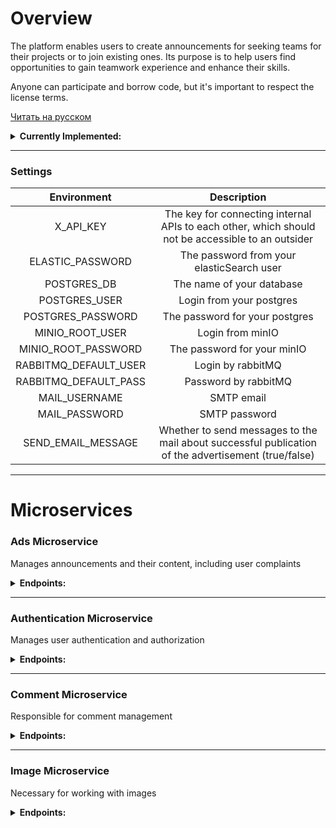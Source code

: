 # Overview

The platform enables users to create announcements for seeking teams for their projects or to join existing ones. Its purpose is to help users find opportunities to gain teamwork experience and enhance their skills.

Anyone can participate and borrow code, but it's important to respect the license terms.

[Читать на русском](README.ru.md)

<details>
  <summary><strong>Currently Implemented:</strong></summary>

  ### Ad Management
  - **Create, edit, and delete ads.**
  - **View ad listings.**
  - **Add or remove ads from favorites.**
  - **Integration with elastic search engine.**

  ### Comment and Reply Management
  - **Create, edit, and delete comments on ads.**
  - **Add and manage reply comments.**

  ### User Profile and Account Management
  - **User registration and login.**
  - **Edit user profile information.**
  - **Update profile avatar.**
  - **View user profile.**
  - **Delete user account.**
  - **Sending messages to mail (password recovery, sending notifications)**

  ### Access Control and Security
  - **Access token validation.**
  - **Issue a new access token using a refresh token.**

  ### Admin Tools and Complaint Management
  - **Submit complaints about users or ads.**
    - **Admin privileges include:**
      - Viewing the list of complaints.
      - Removing complaints.
  - **User Moderation:**
    - Ban or unban users.
    - Adjust user roles (promote or demote).
</details>

---
### Settings

| Environment                    | Description                                                                                                |
|:------------------------------:|:----------------------------------------------------------------------------------------------------------:|
| X_API_KEY                      |   The key for connecting internal APIs to each other, which should not be accessible to an outsider        |
| ELASTIC_PASSWORD               |   The password from your elasticSearch user                                                                |
| POSTGRES_DB                    |   The name of your database                                                                                |
| POSTGRES_USER                  |   Login from your postgres                                                                                 |
| POSTGRES_PASSWORD              |   The password for your postgres                                                                           |
| MINIO_ROOT_USER                |   Login from minIO                                                                                         |
| MINIO_ROOT_PASSWORD            |   The password for your minIO                                                                              |
| RABBITMQ_DEFAULT_USER          |   Login by rabbitMQ                                                                                        |
| RABBITMQ_DEFAULT_PASS          |   Password by rabbitMQ                                                                                     |
| MAIL_USERNAME                  |   SMTP email                                                                                               |
| MAIL_PASSWORD                  |   SMTP password                                                                                            |
| SEND_EMAIL_MESSAGE             |   Whether to send messages to the mail about successful publication of the advertisement (true/false)      |

---

# Microservices

### Ads Microservice
Manages announcements and their content, including user complaints
<details>
  <summary><strong>Endpoints:</strong></summary>

#### **1. GET** `/card/{id}/get`

- **Description**: Retrieve an ad by its unique ID.
- **Path Parameter**:
    - `id` — The unique identifier of the ad.
- **Request Header**:
    - `Authorization` — The JWT token for authentication.
- **Sample Response**:
    ```json
    {
       "id": 15,
       "title": "2-я карточка",
       "text": "описание 2-й карточки",
       "createTime": "2024-10-11T11:13:21.96246",
       "images": [
           {
               "id": 55,
               "imageBucket": "images",
               "imageName": "image-name1.jpg"
           },
           {
               "id": 50,
               "imageBucket": "images",
               "imageName": "image-name2.jpg"
           },
           {
               "id": 51,
               "imageBucket": "images",
               "imageName": "image-name3.jpg"
           },
           {
               "id": 52,
               "imageBucket": "images",
               "imageName": "image-name4.jpg"
           },
           {
               "id": 53,
               "imageBucket": "images",
               "imageName": "image-name5.jpg"
           }
       ],
       "authorName": "johndoe123456789"
   }
    ```
    
- **Response Codes**:
    - `200 OK`: Successful retrieval.
    - `404 Not Found`: If the ad with the given ID does not exist.

---

#### **2. GET** `/card/getAll/{pageNumber}/{limit}`

- **Description**: Retrieve all ads with pagination support.
- **Path Parameters**:
    - `pageNumber` — The page number to retrieve.
    - `limit` — The number of ads per page.
- **Request Header**:
    - `Authorization` — The JWT token for authentication.
- **Sample Response**:
    ```json
    {
       "cards": [
           {
               "id": 15,
               "title": "2-я карточка",
               "text": "описание 2-й карточки",
               "createTime": "2024-10-11T11:13:21.96246",
               "images": [
                   {
                       "id": 55,
                       "imageBucket": "images",
                       "imageName": "image-name1.jpg"
                   },
                   {
                       "id": 50,
                       "imageBucket": "images",
                       "imageName": "image-name2.jpg"
                   },
                   {
                       "id": 51,
                       "imageBucket": "images",
                       "imageName": "image-name3.jpg"
                   },
                   {
                       "id": 52,
                       "imageBucket": "images",
                       "imageName": "image-name4.jpg"
                   },
                   {
                       "id": 53,
                       "imageBucket": "images",
                       "imageName": "image-name5.jpg"
                   }
               ],
               "authorName": "johndoe123456789"
           }
       ],
       "last": true,
       "totalPages": 1,
       "totalElements": 1,
       "first": true,
       "numberOfElements": 1
  }
  ```
    
- **Response Codes**:
    - `200 OK`: Successful retrieval of paginated results.
    - `400 Bad Request`: If pagination parameters are invalid.

---

#### **3. GET** `/complaint/get`

- **Description**: Retrieve a list of complaints with optional filtering.
- **Query Parameters**:
    - `limit` (optional, default: 5) — The maximum number of complaints to return.
    - `page` (optional, default: 0) — The page number for pagination.
    - `complaintType` (optional, default: all) — The type of complaint to filter by:
        - `card` — Retrieve complaints related to ads.
        - `user` — Retrieve complaints related to users.
        - If not specified or invalid, it will return all complaints.
- **Request Header**:
    - `Authorization` — The JWT token for authentication.
- **Sample Response**:
    ```json
    {
	    "complaints": [
	        {
	            "type": "card",
	            "complaintId": 6,
	            "reason": "reason",
	            "complaintAuthorName": "venik6",
	            "cardId": 2
	        },
	        {
	            "type": "user",
	            "complaintId": 7,
	            "reason": "reason",
	            "complaintAuthorName": "venik6",
	            "userName": "venik3"
	        }
	    ],
	    "last": false,
	    "totalPages": 2,
	    "totalElements": 3,
	    "first": true,
	    "numberOfElements": 2
    }
    ```

- **Response Codes**:
    - `200 OK`: Successfully retrieved the list of complaints.
    - `400 Bad Request`: If the token is missing or invalid.
    - `403 Forbidden`: If the user does not have sufficient permissions to view complaints.
    - `500 Internal Server Error`: If there is a failure during the retrieval process.

---

#### **4. POST** `/card/add`

- **Description**: Add a new ad.
- **Request Body**:
    - `cardDto` — Contains details about the ad (title, text).
    - `files` — List of images to be uploaded and attached to the ad.
- **Request Header**:
    - `Authorization` — The JWT token for authentication.
- **Response**:
    - `200 OK`: Successfully created a new ad.
    - `400 Bad Request`: If the input data is invalid (e.g., too many images, missing fields).
    - `500 Internal Server Error`: If there is an issue during the ad creation process.

---

#### **5. POST** `/complaint/create`

- **Description**: Submit a complaint about a specific user or ad.
- **Request Body**:
    - `complaintDto` — The complaint details.
- **Request Header**:
    - `Authorization` — The JWT token for authentication.
- **Consumes**: `multipart/form-data`
- **Request body**:
```json
{
    "targetType":"USER or CARD", 
    "reason": "reason",
    "complaintTargetId":"If you are complaining about a user, enter the user ID. If you are complaining about an advertisement, enter the advertisement ID."
}
```   
- **Response Codes**:
    - `200 OK`: Complaint successfully submitted.
    - `400 Bad Request`: If the token is missing or invalid.
    - `404 Not Found`: If the user or card related to the complaint is not found.

---

#### **6. PATCH** `/card/{id}/patch`

- **Description**: Update an existing ad.
- **Limitations**:
	- max-request-size: 30MB
	- max-file-size: 6MB
	- card-images-count: 6
- **Path Parameter**:
    - `id` — The unique identifier of the ad to be updated.
- **Request Body**:
    - `cardDto` (Optional) — The new data for the ad (title, text).
    - `files` (Optional) — The list of new images to attach.
- **Request Header**:
    - `Authorization` — The JWT token for authentication.
- **Response**:
    - `200 OK`: Successfully updated the ad.
    - `404 Not Found`: If the ad with the given ID does not exist.
    - `403 Forbidden`: If the user does not have permission to modify the ad.
    - `500 Internal Server Error`: If there is an issue during the ad update process.

---

#### **7. DELETE** `/card/del/{id}`

- **Description**: Delete an ad by its unique ID.
- **Path Parameter**:
    - `id` — The unique identifier of the ad to be deleted.
- **Request Header**:
    - `Authorization` — The JWT token for authentication.
- **Response**:
    - `200 OK`: Successfully deleted the ad.
    - `404 Not Found`: If the ad with the given ID does not exist.
    - `500 Internal Server Error`: If there is a failure in the deletion process.

---

#### **8. DELETE** `/card/image/del/{cardId}/{imageId}`

- **Description**: Delete a specific image from an ad.
- **Path Parameters**:
    - `cardId` — The ID of the ad.
    - `imageId` — The ID of the image to be deleted.
- **Request Header**:
    - `Authorization` — The JWT token for authentication.
- **Response**:
    - `200 OK`: Successfully deleted the image from the ad.
    - `404 Not Found`: If the ad or image with the given ID does not exist.
    - `500 Internal Server Error`: If there is a failure during the deletion process.

---

#### **9. DELETE** `/complaint/delOne/{complaintId}`

- **Description**: Delete a specific complaint by its unique ID.
- **Path Parameter**:
    - `complaintId` — The unique identifier of the complaint to be deleted.
- **Request Header**:
    - `Authorization` — The JWT token for authentication.
- **Response Codes**:
    - `200 OK`: Successfully deleted the complaint.
    - `400 Bad Request`: If the token is missing or invalid.
    - `404 Not Found`: If the token owner does not exist.
    - `403 Forbidden`: If the user does not have permission to delete the complaint.

---

#### **10. GET** `/card/search`

- **Description**: Search for desired maps by query.
- **Path Parameter**:
  - `limit` (optional, default: 5) — The maximum number of complaints to return.
  - `page` (optional, default: 0) — The page number for pagination.
  - `query` — Information you need.
  - `createTime` (optional) — search filter from this date.
- **Request Header**:
    - `Authorization` — The JWT token for authentication.
- **Sample Response**:
    ```json
	{
	    "cards": [
	        {
	            "id": 3,
	            "title": "1-я карточка",
	            "text": "описание 1-й карточки",
	            "createTime": "2024-11-01",
	            "images": [
	                {
	                    "id": 9,
	                    "imageBucket": "images",
	                    "imageName": "01427c90-c59f-4f51-9792-83520bd335e6-R.jpg"
	                },
	                {
	                    "id": 10,
	                    "imageBucket": "images",
	                    "imageName": "01427c90-c59f-4f51-9792-83520bd335e6-ojpu5betwgy0zqsnlq87xhouqtiydlwk.jpg"
	                },
	                {
	                    "id": 11,
	                    "imageBucket": "images",
	                    "imageName": "01427c90-c59f-4f51-9792-83520bd335e6-ojpu5betwgy0zqsnlq87xhouqtiydlwk (1).jpg"
	                },
	                {
	                    "id": 12,
	                    "imageBucket": "images",
	                    "imageName": "01427c90-c59f-4f51-9792-83520bd335e6-R (1).jpg"
	                }
	            ],
	            "authorName": "venik6"
	        }
	    ],
	    "last": true,
	    "totalPages": 1,
	    "totalElements": 1,
	    "first": true,
	    "numberOfElements": 1
	}
    ```
    
- **Response Codes**:
    - `200 OK`: Successful retrieval.
    - `401 Unauthorized`: If the token is invalid.
    - `500 Internal Server Error`: If there is a failure during the deletion process.
</details>

---

### Authentication Microservice
Manages user authentication and authorization
<details>
  <summary><strong>Endpoints:</strong></summary>
	
#### **1. POST** `/auth/register`

- **Description**: Register a new user.
- **Request body**:
```json
{
  "name": "johndoe123456789",
  "password": "securePassword!2024",
  "email": "johndoe@example.com",
  "role": ["USER","ADMIN"],
  "firstName": "John",
  "lastName": "Doe",
  "description": "A passionate developer with experience in Java and microservices.",
  "country": "Belarus",
  "roleInCommand": "Lead Developer",
  "skills": "Java, Spring Boot, Microservices, Docker, Kubernetes"
}
```   
- **Response Codes**:
    - `200 OK`: User registered successfully.
    - `400 Bad Request`: If the user already exists.

---

#### **2. POST** `/auth/login`

- **Description**: Authenticate a user and generate access and refresh tokens.
- **Request body**:
```json
{
  "username": "johndoe123456789",
  "password": "securePassword!2024"
}
```   
- **Response Codes**:
    - `200 OK`: Returns access and refresh tokens:
      ```json
      {
        "jwtToken": "token",
        "refreshToken": "token"
      }
      ```
    - `401 Unauthorized`: If the username or password is incorrect.

---

#### **3. POST** `/auth/refresh-token`

- **Description**: Refresh access token.
- **Request body**:
```json
{
    "refreshToken": "token"
}
```   
- **Response Codes**:
    - `200 OK`: Returns a new access token:
      ```json
      {
        "accessToken": "token"
      }
      ```
    - `400 Bad Request`: If the refresh token is `null`.

---

#### **4. GET** `/auth/validate`

- **Description**: Validate the access token.
- **Request Header**:
    - `Authorization` — The JWT token for authentication.
- **Response Codes**:
    - `200 OK`: Returns the validation result:
      ```json
      {
        "valid": true
      }

      ```
    - `401 Unauthorized`: If the token is invalid.

---

#### **5. GET** `/user/profile/{userName}`

- **Description**: Retrieve user details.
- **Request Header**:
    - `Authorization` — The JWT token for authentication.
- **Request Parameters**:
    - `userName` — Name of the user whose data you want to retrieve.
- **Response Codes**:
    - `200 OK`: Returns user details:
      ```json
      {
        "id": 7,
        "name": "johndoe123456789",
        "email": "johndoe@example.com",
        "role": [
            "USER",
            "ADMIN"
        ],
        "firstName": "John",
        "lastName": "Doe",
        "description": "A passionate developer with experience in Java and microservices.",
        "country": "Belarus",
        "roleInCommand": "Lead Developer",
        "skills": "Java, Spring Boot, Microservices, Docker, Kubernetes"
      }
      ```
    - `500 Internal Server Error`: If there is a server error.

---

#### **6. PATCH** `/user/patch`

- **Description**: Update selected fields of the authenticated user.
- **Request Header**:
    - `Authorization` — The JWT token for authentication.
- **Request Parameters** *(All fields are optional)*:
    - `name` — New user name. *(If you change this field, you will have to take a new access token)*
    - `email` — New email address.
    - `firstName` — New first name.
    - `lastName` — New last name.
    - `description` — New description for the user.
    - `country` — New country of residence.
    - `roleInCommand` — New role within the command/project.
    - `skills` — New skills of the user.
- **Response Codes**:
    - `200 OK`: Returns success message.
    - `400 Bad Request`: If the request contains invalid data or some of the optional parameters are incorrect.

---

#### **7. DELETE** `/user/del`

- **Description**: Deletes the token owner.
- **Request Header**:
    - `Authorization` — The JWT token for authentication.
- **Response Codes**:
    - `200 OK`: User deleted successfully.
    - `400 Bad Request`: Trouble with the token.
    - `500 Internal Server Error`: Problems with deleting a user on the server side.

---

#### **8. POST** `/user/toggle/favoriteCard/{cardId}`

- **Description**: Adds a card to your favorites the first time you access it and removes it from there the second time you access it..
- **Path Parameter**:
    - `cardId` — Unique identifier of the card.
- **Request Header**:
    - `Authorization` — The JWT token for authentication.
- **Response Codes**:
    - `200 OK`: Successfully added or removed the card from favorites.
    - `400 Bad Request`: If the user is not found.

---

#### **9. GET** `/user/favoriteCard/get`

- **Description**: Retrieves the list of ids favorite cards for the current user.
- **Request Header**:
    - `Authorization` — The JWT token for authentication.
- **Response Codes**:
    - `200 OK`: returns the id of your favorite ads.
      ```json
      [
	    2,
	    3
      ]
      ```
    - `400 Bad Request`: If the user is not found.
    - `500 Internal Server Error`: If there is an error processing the request.

---

#### **10. PATCH** `/user/block/{userName}`

- **Description**: Blocks the user with the specified username.
- **Path Parameter**:
    - `userName` — The username of the user to be blocked.
- **Request Parameters**:
    - `year`, `month`, `dayOfMonth`, `hours`, `minutes`, `seconds` — Date when the user will be unlocked.
    - `reason` — Reason for blocking.
- **Request Header**:
    - `Authorization` — The JWT token for authentication.
- **Response Codes**:
    - `200 OK`: User successfully blocked.
    - `400 Bad Request`: If the user is not found.

---

#### **11. PATCH** `/user/unblock/{userName}`

- **Description**: Unblocks the user with the specified username.
- **Path Parameter**:
    - `userName` — The username of the user to be unblocked.
- **Request Header**:
    - `Authorization` — The JWT token for authentication.
- **Response Codes**:
    - `200 OK`: User successfully unblocked.
    - `400 Bad Request`: If the user is not found.

---

#### **12. PATCH** `/user/toggle/authorities/{userName}`

- **Description**: Adds the ADMIN role (if there was none) or deletes it (if there was).
- **Path Parameter**:
    - `userName` — The username for which to change roles.
- **Request Header**:
    - `Authorization` — The JWT token for authentication.
- **Response Codes**:
    - `200 OK`: Successfully toggled the user's roles.
    - `400 Bad Request`: If the user is not found or if there are insufficient permissions to change roles.

---

#### **13. GET** `/user/recovery/mail`

- **Description**: Generates and sends an email with a link to change your password.
- **Request body**:
```json
{
    "email": "email@example.com",
    "password":"new_password"
}

``` 
- **Response Codes**:
    - `200 OK`: The letter was successfully sent.
    - `400 Bad Request`: If there is a server error.
</details>

---

### Comment Microservice
Responsible for comment management
<details>
  <summary><strong>Endpoints:</strong></summary>
	
#### **1. GET** `/comment/get/{cardId}`

- **Description**: Receive all comments on this ad.
- **Request Header**:
    - `Authorization` — The JWT token for authentication.
 - **Path Parameters**:
    - `pageNumber` — The page number to retrieve.
    - `limit` — The number of ads per page.
    - `cardId` - ID of the ad.
- **Response Codes**:
    - `200 OK`: Returns card comments:
      ```json
		[
		    {
			"commentId": 1,
			"text": "СУПЕР",
			"createdAt": "2024-10-26T20:52:21.048719",
			"commentAuthorDto": {
			    "name": "venik5"
			},
			"replyQuantity": 0
		    },
		    {
			"commentId": 2,
			"text": "СУПЕР",
			"createdAt": "2024-10-26T20:52:22.74424",
			"commentAuthorDto": {
			    "name": "venik5"
			},
			"replyQuantity": 2
		    },
		    {
			"commentId": 3,
			"text": "СУПЕР",
			"createdAt": "2024-10-26T20:52:24.309763",
			"commentAuthorDto": {
			    "name": "venik5"
			},
			"replyQuantity": 1
		    }
		]
      ```
    - `400 Bad Request`: If the ad was not found or there was an unexpected error.
    - `401 Unauthorized`: If the token is invalid or user not found.
    - `500 Internal Server Error`: If an internal error occurs.

---

#### **2. POST** `comment/add/{cardId}`

- **Description**: Add a new comment to a specific card by its ID.
- **Path Parameter**:
    - `cardId`: The id of the card to which the comment will be added.
- **Request Body**:
    - `commentDto`: Contains the text of the comment to be added:
    ```json
    {
      "text": "This is a comment"
    }
    ```
- **Request Header**:
    - `Authorization` — The JWT token for authentication.
- **Response Codes**:
    - `200 OK`: If the comment is added successfully.
    - `401 Unauthorized`: If the token does not exist or is invalid.
    - `400 Bad Request`: If the card is not found, if the entered data is incorrect, or if an unknown error occurs.

---

#### 3. DELETE `/comment/del/{commentId}`

- **Description**: Delete a specific comment by its unique ID.
- **Path Parameter**:
    - `commentId` — The unique identifier of the comment to be deleted.
- **Request Header**:
    - `Authorization` — The JWT token for authentication.
- **Response Codes**:
    - `200 OK`: Successfully deleted the comment.
    - `400 Bad Request`: If the comment was not found or the user does not have enough permissions.
    - `401 Unauthorized`: If the provided token does not exist or is invalid.
    - `500 Internal Server Error`: If there is an internal error when deleting the comment.

---

#### 4. PATCH `/comment/{commentId}/patch`

- **Description**: Patch (update) an existing comment.
- **Path Parameter**:
    - `commentId` — The unique identifier of the comment to be patched.
- **Request Body**:
    - `commentDto` — Contains the new data to patch the comment:
    ```json
    {
      "text": "This is a comment"
    }
    ```
- **Request Header**:
    - `Authorization` — The JWT token for authentication.
- **Response Codes**:
    - `200 OK`: Successfully patched the comment.
    - `400 Bad Request`: If the comment is not found or if the provided data is invalid.
    - `401 Unauthorized`: If the provided token does not exist or is invalid.
    - `500 Internal Server Error`: If there is an unknown error during the patching process.

---

#### **5. POST** `/comment/reply/{commentId}`

- **Description**: Add a reply to a specific comment by its ID.
- **Path Parameter**:
    - `commentId` — The ID of the comment to which the reply will be added.
- **Request Body**:
    - `commentDto`: Contains the text of the reply to be added:
    ```json
    {
      "text": "This is a reply"
    }
    ```
- **Request Header**:
    - `Authorization` — The JWT token for authentication.
- **Response Codes**:
    - `200 OK`: If the reply is added successfully.
    - `401 Unauthorized`: If the token does not exist or is invalid.
    - `500 Internal Server Error`: If the comment is not found, if the entered data is incorrect, or if an unknown error occurs.

---

#### **6. GET** `/comment/reply/get/{commentId}`

- **Description**: Retrieve all replies to a specific comment by its ID.
- **Path Parameter**:
    - `commentId` — The ID of the comment for which replies are being retrieved.
- **Request Parameters**:
    - `page` — The page number to retrieve (optional, default is 0).
    - `limit` — The number of replies per page (optional, default is 10).
- **Request Header**:
    - `Authorization` — The JWT token for authentication.
- **Response Codes**:
    - `200 OK`: Returns a list of replies to the specified comment:
      ```json
		[
		    {
		        "commentId": 4,
		        "text": "СУПЕР",
		        "createdAt": "2024-10-26T20:54:09.6585",
		        "commentAuthorDto": {
		            "name": "venik5"
		        },
		        "replyQuantity": 0
		    },
		    {
		        "commentId": 5,
		        "text": "СУПЕР",
		        "createdAt": "2024-10-26T20:54:10.891731",
		        "commentAuthorDto": {
		            "name": "venik5"
		        },
		        "replyQuantity": 0
		    },
		    {
		        "commentId": 6,
		        "text": "СУПЕР",
		        "createdAt": "2024-10-26T20:54:11.652032",
		        "commentAuthorDto": {
		            "name": "venik5"
		        },
		        "replyQuantity": 0
		    }
		]
      ```
    - `401 Unauthorized`: If the token is invalid or user not found.
    - `400 Bad Request`: If the comment is not found.
    - `500 Internal Server Error`: If an internal error occurs.
</details>

---

### Image Microservice
Necessary for working with images
<details>
  <summary><strong>Endpoints:</strong></summary>
	
#### **1. POST** `/image/addProfileImage`

- **Description**: Adds an image to a profile.
- **Content-Type**: multipart/form-data
- **Path Parameter**:
    - `cardId`: The id of the card to which the comment will be added.
- **Request Body**:
    - `profileImage`: Image to add.
- **Request Header**:
    - `Authorization` — The JWT token for authentication.
- **Response Codes**:
    - `200 OK`: If the profile picture has been successfully added.
    - `401 Unauthorized`: If the token does not exist or is invalid.
    - `500 Internal Server Error`: If there was an internal problem with saving the image or any other unexpected error.
</details>

